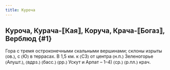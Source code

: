 ```yaml
---
title: Куроча
---
```

## Куроча, Курача-⟦Кая⟧, Коруча, Крача-⟦Богаз⟧, Верблюд {#1}

Гора с тремя остроконечными скальными вершинами; склоны изрыты ⦅ов.⦆, с ⦅Ю⦆ в террасах. В 1,5 км. к ⦅СЗ⦆ от центра ⦅н.п.⦆ Зеленогорье ⦅Алушт.⦆, ⦅вдрз.⦆ ⦅басс.⦆ ⦅рр.⦆ Ускут и Арпат – 1–4) ⦅ср.⦆ ⦅р.пл.⦆ крач.
